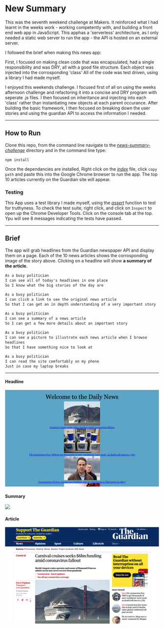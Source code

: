 # New Summary

This was the seventh weekend challenge at Makers. It reinforced what I had learnt in the weeks work - working competently with, and building a front end web app in JavaScript. This apphas a 'serverless' architecture, as I only needed a static web server to run the app - the API is hosted on an external server.

I followed the brief when making this news app:

First, I focused on making clean code that was encapsulated, had a single responsibility and was DRY, all with a good file structure. Each object was injected into the corrosponding 'class' All of the code was test driven, using a library I had made myself.

I enjoyed this weekends challenge. I focused first of all on using the weeks afternoon challenge and refactoring it into a concise and DRY program with seperate .js files. I then focused on inheritance and injecting into each 'class' rather than instantiating new objects at each parent occurance. After building the basic framework, I then focused on breaking down the user stories and using the guardian API to access the information I needed.

---

## How to Run

Clone this repo, from the command line navigate to the [_news-summary-challenge_](news-summary-challenge) directory and in the command line type:

```
npm install
```

Once the dependancies are installed, Right click on the [_index_](index.html) file, click `copy path` and paste this into the Google Chrome browser to run the app. The top 10 articles currently on the Guardian site will appear.

### Testing

This App uses a test library I made myself, using the [_assert_](assert.js) function to test for truthyness. To check the test suite, right click, and click on `Inspect` to open up the Chrome Developer Tools. Click on the console tab at the top. Ypu will see 8 messages indicating the tests have passed.

---

## Brief

The app will grab headlines from the Guardian newspaper API and display them on a page. Each of the 10 news articles shows the corrosponding image of the story above. Clicking on a headline will show **a summary of the article.**

```
As a busy politician
I can see all of today's headlines in one place
So I know what the big stories of the day are
```

```
As a busy politician
I can click a link to see the original news article
So that I can get an in depth understanding of a very important story
```

```
As a busy politician
I can see a summary of a news article
So I can get a few more details about an important story
```

```
As a busy politician
I can see a picture to illustrate each news article when I browse headlines
So that I have something nice to look at
```

```
As a busy politician
I can read the site comfortably on my phone
Just in case my laptop breaks
```

---

#### Headline

<img src='./public/images/headline.png' />

#### Summary

<img src='./public/images/summary.png' />

#### Article

<img src='./public/images/article.png' />
